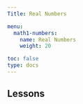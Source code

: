 ```yaml
---
Title: Real Numbers

menu:
  math1-numbers:
    name: Real Numbers
    weight: 20

toc: false
type: docs
---
```


## Lessons